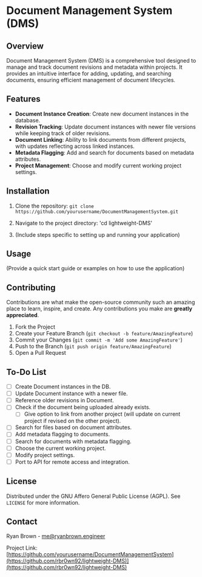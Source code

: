 # Document Management System (DMS)

## Overview
Document Management System (DMS) is a comprehensive tool designed to manage and track document revisions and metadata within projects. It provides an intuitive interface for adding, updating, and searching documents, ensuring efficient management of document lifecycles.

## Features
- **Document Instance Creation**: Create new document instances in the database.
- **Revision Tracking**: Update document instances with newer file versions while keeping track of older revisions.
- **Document Linking**: Ability to link documents from different projects, with updates reflecting across linked instances.
- **Metadata Flagging**: Add and search for documents based on metadata attributes.
- **Project Management**: Choose and modify current working project settings.

## Installation
1. Clone the repository: `git clone https://github.com/yourusername/DocumentManagementSystem.git`

2. Navigate to the project directory: 'cd lightweight-DMS'

3. (Include steps specific to setting up and running your application)

## Usage
(Provide a quick start guide or examples on how to use the application)

## Contributing
Contributions are what make the open-source community such an amazing place to learn, inspire, and create. Any contributions you make are **greatly appreciated**.

1. Fork the Project
2. Create your Feature Branch (`git checkout -b feature/AmazingFeature`)
3. Commit your Changes (`git commit -m 'Add some AmazingFeature'`)
4. Push to the Branch (`git push origin feature/AmazingFeature`)
5. Open a Pull Request

## To-Do List
- [ ] Create Document instances in the DB.
- [ ] Update Document instance with a newer file.
- [ ] Reference older revisions in Document.
- [ ] Check if the document being uploaded already exists.
    - [ ] Give option to link from another project (will update on current project if revised on the other project).
- [ ] Search for files based on document attributes.
- [ ] Add metadata flagging to documents.
- [ ] Search for documents with metadata flagging.
- [ ] Choose the current working project.
- [ ] Modify project settings.
- [ ] Port to API for remote access and integration.

## License
Distributed under the GNU Affero General Public License (AGPL). See `LICENSE` for more information.

## Contact
Ryan Brown - me@ryanbrown.engineer

Project Link: [https://github.com/yourusername/DocumentManagementSystem](https://github.com/rbr0wn92/lightweight-DMS)](https://github.com/rbr0wn92/lightweight-DMS)
